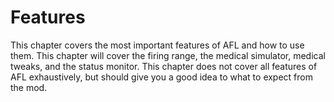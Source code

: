 # Features

This chapter covers the most important features of AFL and how to use them. This chapter will cover the firing range,
the medical simulator, medical tweaks, and the status monitor. This chapter does not cover all features of AFL exhaustively,
but should give you a good idea to what to expect from the mod.
